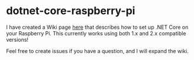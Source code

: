 # dotnet-core-raspberry-pi

I have created a Wiki page [here](https://github.com/challe/dotnet-core-raspberry-pi/wiki/Setting-up-a-Web-API-on-a-Raspberry-Pi-3-(Ubuntu-16.04)-using-.NET-Core-2.x-(and-1.x)) that describes how to set up .NET Core on your Raspberry Pi. This currently works using both 1.x and 2.x compatible versions! 

Feel free to create issues if you have a question, and I will expand the wiki.
